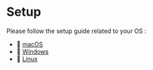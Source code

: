 # Setup

Please follow the setup guide related to your OS :
- :apple: [macOS](https://github.com/DonatienD/TDD-Discovery/blob/master/00-Setup/macos.md)
- :black_square_button: [Windows](https://github.com/DonatienD/TDD-Discovery/blob/master/00-Setup/windaube.md)
- :penguin: [Linux](https://github.com/DonatienD/TDD-Discovery/blob/master/00-Setup/linux.md)
